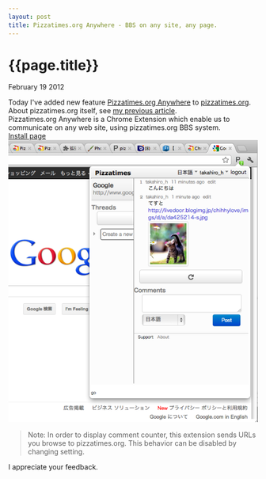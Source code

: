 ```yaml
---
layout: post
title: Pizzatimes.org Anywhere - BBS on any site, any page.
---
```


# {{page.title}}

<div class="meta">February 19 2012</div>

Today I've added new feature [Pizzatimes.org Anywhere](https://chrome.google.com/webstore/detail/bplpkhmcklnghjkiflchdmkmegcoamle) to [pizzatimes.org](http://pizzatimes.org/top).<br>
About pizzatimes.org itself, see [my previous article](/2012/02/pizzatimes.html).<br>
Pizzatimes.org Anywhere is a Chrome Extension which enable us to communicate on any web site, using pizzatimes.org BBS system.<br>
[Install page](https://chrome.google.com/webstore/detail/bplpkhmcklnghjkiflchdmkmegcoamle)
<img src="/images/2012-02-19-chrome-screenshot.png" />

> Note: In order to display comment counter, this extension sends URLs you browse to pizzatimes.org.
> This behavior can be disabled by changing setting.

I appreciate your feedback.
